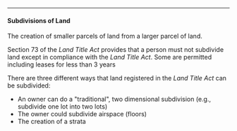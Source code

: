 ***
#### Subdivisions of Land
The creation of smaller parcels of land from a larger parcel of land.

Section 73 of the *Land Title Act* provides that a person must not subdivide land except in compliance with the *Land Title Act*.
Some are permitted including leases for less than 3 years

There are three different ways that land registered in the *Land Title Act* can be subdivided:
* An owner can do a "traditional", two dimensional subdivision (e.g., subdivide one lot into two lots)
* The owner could subdivide airspace (floors)
* The creation of a strata